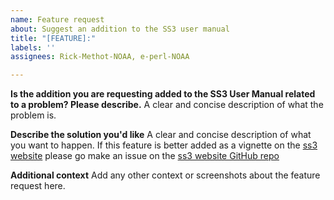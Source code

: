```yaml
---
name: Feature request
about: Suggest an addition to the SS3 user manual
title: "[FEATURE]:"
labels: ''
assignees: Rick-Methot-NOAA, e-perl-NOAA

---
```


**Is the addition you are requesting added to the SS3 User Manual related to a problem? Please describe.**
A clear and concise description of what the problem is.

**Describe the solution you'd like**
A clear and concise description of what you want to happen. If this feature is better added as a vignette on the [ss3 website](https://nmfs-ost.github.io/ss3-website/) please go make an issue on the [ss3 website GitHub repo](https://github.com/nmfs-ost/ss3-website)

**Additional context**
Add any other context or screenshots about the feature request here.
